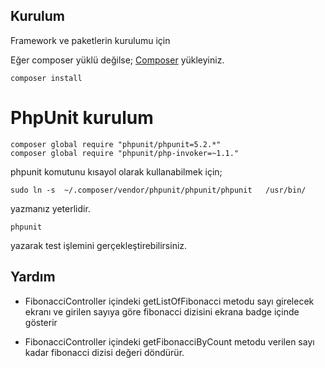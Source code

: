 
## Kurulum

Framework ve paketlerin kurulumu için

Eğer composer yüklü değilse; <a href="https://getcomposer.org/download/" rel="nofollow">Composer</a> yükleyiniz.

```cli
composer install
```

# PhpUnit kurulum

```cli
composer global require "phpunit/phpunit=5.2.*"
composer global require "phpunit/php-invoker=~1.1."
```

phpunit komutunu kısayol olarak kullanabilmek için;
```cli
sudo ln -s  ~/.composer/vendor/phpunit/phpunit/phpunit   /usr/bin/
```
yazmanız yeterlidir.

```cli
phpunit
```
yazarak test işlemini gerçekleştirebilirsiniz.

## Yardım

- FibonacciController içindeki getListOfFibonacci metodu sayı girelecek ekranı ve girilen sayıya göre fibonacci dizisini ekrana badge içinde gösterir

- FibonacciController içindeki getFibonacciByCount metodu verilen sayı kadar fibonacci dizisi değeri döndürür.
